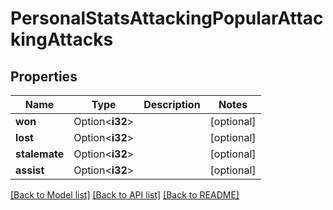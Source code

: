 # PersonalStatsAttackingPopularAttackingAttacks

## Properties

Name | Type | Description | Notes
------------ | ------------- | ------------- | -------------
**won** | Option<**i32**> |  | [optional]
**lost** | Option<**i32**> |  | [optional]
**stalemate** | Option<**i32**> |  | [optional]
**assist** | Option<**i32**> |  | [optional]

[[Back to Model list]](../README.md#documentation-for-models) [[Back to API list]](../README.md#documentation-for-api-endpoints) [[Back to README]](../README.md)


